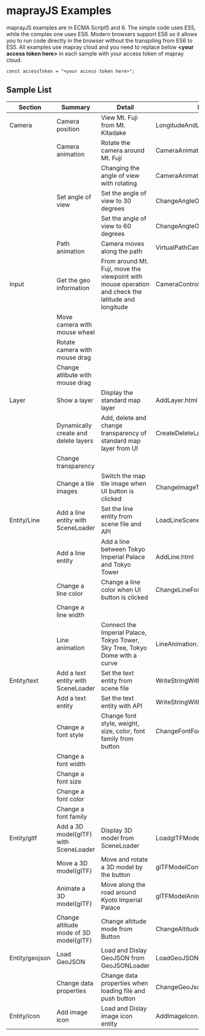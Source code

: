 # maprayJS Examples
maprayJS examples are in ECMA Script5 and 6.
The simple code uses ES5, while the complex one uses ES6.
Modern browsers support ES6 so it allows you to run code directly in the browser without the transpiling from ES6 to ES5.
All examples use mapray cloud and you need to replace below **\<your access token here\>** in each sample with your access token of mapray cloud.

```
const accessToken = "<your access token here>";
```

## Sample List

| Section  | Summary                              | Detail                                                      | HTML file                           | JavaScript                                        | data file |
|----------|--------------------------------------|-------------------------------------------------------------|-------------------------------------|---------------------------------------------------|-------------|
| Camera   | Camera position                      | View Mt. Fuji from Mt. Kitadake                             | LongitudeAndLatitudeCameraPos.html  | -                                                 | -           |
|          | Camera animation                     | Rotate the camera around Mt. Fuji                           | CameraAnimation.html                | CameraAnimation.js                                | -           |
|          |                                      | Changing the angle of view with rotating                    | CameraAnimationVer2.html            | CameraAnimationVer2.js                            | -           |
|          | Set angle of view                    | Set the angle of view to 30 degrees                         | ChangeAngleOfView30.html            | -                                                 | -           |
|          |                                      | Set the angle of view to 60 degrees                         | ChangeAngleOfView60.html            | -                                                 | -           |
|          | Path animation                       | Camera moves along the path                                 | VirtualPathCameraAnimation.html     | VirtualPathCameraAnimation.js                     | -           |
| Input    | Get the geo information              | From around Mt. Fuji, move the viewpoint with mouse operation and check the latitude and longitude| CameraControlWithMouse.html | CameraControlWithMouse.js CheckInputKeyAndMouse.js | - |
|          | Move camera with mouse wheel         |                                                             |                                     |                                                   |             |
|          | Rotate camera with mouse drag        |                                                             |                                     |                                                   |             |
|          | Change atlibute with mouse drag      |                                                             |                                     |                                                   |             |
| Layer    | Show a layer                         | Display the standard map layer                              | AddLayer.html                       | -                                                 | -           |
|          | Dynamically create and delete layers | Add, delete and change transparency of standard map layer from UI  | CreateDeleteLayerChangeOpacity.html | CreateDeleteLayerChangeOpacity.js          | -           |
|          | Change transparency                  |                                                                    |                                     |                                            |             |
|          | Change a tile images                 | Switch the map tile image when UI button is clicked                | ChangeImageTile.html                | ChangeImageTile.js                         | -           |
| Entity/Line  | Add a line entity with SceneLoader | Set the line entity from scene file and API                      | LoadLineScene.html                  | LoadLineScene.js                           | line.json   |
|              | Add a line entity                  | Add a line between Tokyo Imperial Palace and Tokyo Tower         | AddLine.html                        | -                                          | -           |
|              | Change a line color                | Change a line color when UI button is clicked                    | ChangeLineFormat.html               | ChangeLineFormat.js                        | -           |
|              | Change a line width                |                                                                  |                                     |                                            |             |
|              | Line animation                     | Connect the Imperial Palace, Tokyo Tower, Sky Tree, Tokyo Dome with a curve | LineAnimation.html       | LineAnimation.js                           | -           |
| Entity/text  | Add a text entity with SceneLoader | Set the text entity from scene file                              | WriteStringWithSceneLoder.html      | -                                          | font.json   |
|              | Add a text entity                  | Set the text entity with API                                     | WriteStringWithAddText.html         | -                                          | -           |
|              | Change a font style                | Change font style, weight, size, color, font family from button  | ChangeFontFormat.html               | ChangeFontFormat.js                        | -           |
|              | Change a font width                |                                                                  |                                     |                                            |             |
|              | Change a font size                 |                                                                  |                                     |                                            |             |
|              | Change a font color                |                                                                  |                                     |                                            |             |
|              | Change a font family               |                                                                  |                                     |                                            |             |
| Entity/gltf | Add a 3D model(glTF) with SceneLoader    | Display 3D model from SceneLoader                                | LoadglTFModel.html                    | LoadglTFModel.js                             | glTFLoad.json    |
|              | Move a 3D model(glTF)                   | Move and rotate a 3D model by the button                         | glTFModelController.html                | glTFModelController.js                         | glTFController.json    |
|              | Animate a 3D model(glTF)                 | Move along the road around Kyoto Imperial Palace                 | glTFModelAnimation.html                 |glTFModelAnimation.js                          | glTFAnimation.json    |
|              | Change altitude mode of 3D model(glTF)                 | Change altitude mode from Button              | ChangeAltitudeMode.html                 |ChangeAltitudeMode.js                          | glTFChangeAltitudeMode.json    |
|  Entity/geojson      | Load GeoJSON  | Load and Dislay GeoJSON from GeoJSONLoader              | LoadGeoJSON.html                 | LoadGeoJSON.js                          | RouteLine.json    |
|        | Change data properties  | Change data properties when loading file and push button     | ChangeGeoJsonFormat.html                 | ChangeGeoJsonFormat.js                          | RouteLine.json    |
|  Entity/icon      | Add image icon  | Load and Dislay image icon entity        | AddImageIcon.html                 |                       | TokyoTower.jpg    |